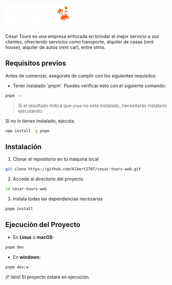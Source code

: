 # ![Logo cesar tours](public/images/Cesar-logo.png)
Cesar Tours es una empresa enfocada en brindar el mejor servicio a sus clientes, ofreciendo servicios como transporte, alquiler de casas (rent house), alquiler de autos (rent car), entre otros.

## Requisitos previos
Antes de comenzar, asegúrate de cumplir con los siguientes requisitos:
- Tener instalado 'pnpm'. Puedes verificar esto con el siguiente comando:
```bash
pnpm -v
```
> Si el resultado indica que ```pnpm``` no está instalado, necesitarás instalarlo ejecutando:

Si no lo tienes instalado, ejecuta:
```bash
npm install -g pnpm
```
## Instalación
1. Clonar el repositorio en tu máquina local
```bash
git clone https://github.com/Albert2707/cesar-tours-web.git
```
2. Accede al directorio del proyecto
```bash
cd cesar-tours-web
```
3. Instala todas las dependencias necesarias
```bash
pnpm install
```
## Ejecución del Proyecto 
- En **Linus** o **macOS**:
```bash
pnpm dev
```
- En **windows**:
```bash
pnpm dev:w
```
¡Y listo! El proyecto estará en ejecución.
